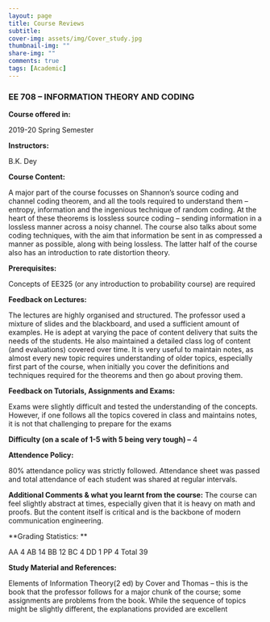 ```yaml
---
layout: page
title: Course Reviews
subtitle:
cover-img: assets/img/Cover_study.jpg
thumbnail-img: ""
share-img: ""
comments: true
tags: [Academic]
---
```








### EE 708 – INFORMATION THEORY AND CODING







**Course offered in:**

2019-20 Spring Semester


**Instructors:**


B.K. Dey



**Course Content:**



A major part of the course focusses on Shannon’s source coding and channel coding theorem, and all the tools required to understand them – entropy, information and the ingenious technique of random coding. At the heart of these theorems is lossless source coding – sending information in a lossless manner across a noisy channel.
The course also talks about some coding techniques, with the aim that information be sent in as compressed a manner as possible, along with being lossless.
The latter half of the course also has an introduction to rate distortion theory.

**Prerequisites:**


Concepts of EE325 (or any introduction to probability course) are required



**Feedback on Lectures:**


The lectures are highly organised and structured. The professor used a mixture of slides and the blackboard, and used a sufficient amount of examples. He is adept at varying the pace of content delivery that suits the needs of the students. He also maintained a detailed class log of content (and evaluations) covered over time.
It is very useful to maintain notes, as almost every new topic requires understanding of older topics, especially first part of the course, when initially you cover the definitions and techniques required for the theorems and then go about proving them.

**Feedback on Tutorials, Assignments and Exams:**


Exams were slightly difficult and tested the understanding of the concepts. However, if one follows all the topics covered in class and maintains notes, it is not that challenging to prepare for the exams

**Difficulty (on a scale of 1-5 with 5 being very tough) –**
4

**Attendence Policy:**


 80% attendance policy was strictly followed.
Attendance sheet was passed and total attendance of each student was shared at regular intervals.

**Additional Comments & what you learnt from the course:** 
The course can feel slightly abstract at times, especially given that it is heavy on math and proofs. But the content itself is critical and is the backbone of modern communication engineering.

**Grading Statistics: **

AA 4
AB 14
BB 12
BC 4
DD 1
PP 4
Total 39



**Study Material and References:**


Elements of Information Theory(2 ed) by Cover and Thomas – this is the book that the professor follows for a major chunk of the course; some assignments are problems from the book. While the sequence of topics might be slightly different, the explanations provided are excellent



